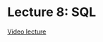 # Lecture 8: SQL

[Video lecture](https://www.youtube.com/watch?v=1RCMYG8RUSE&list=PLhQjrBD2T381WAHyx1pq-sBfykqMBI7V4&index=9)
